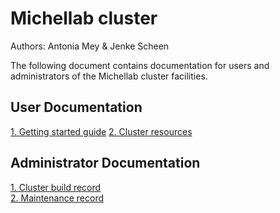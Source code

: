 # Michellab cluster

Authors: Antonia Mey & Jenke Scheen


The following document contains documentation for users and administrators of the Michellab cluster facilities. 

## User Documentation

[1. Getting started guide](getting_started.md)
[2. Cluster resources](Resources.md)    

## Administrator Documentation 

[1. Cluster build record ]()    
[2. Maintenance record]()